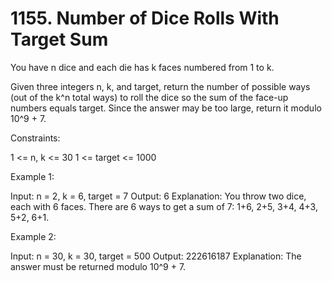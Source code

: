 # 1155. Number of Dice Rolls With Target Sum

You have n dice and each die has k faces numbered from 1 to k.

Given three integers n, k, and target, return the number of possible ways (out of the k^n total ways) to roll the dice so the sum of the face-up numbers equals target. Since the answer may be too large, return it modulo 10^9 + 7.

Constraints:

1 <= n, k <= 30
1 <= target <= 1000

Example 1:

Input: n = 2, k = 6, target = 7
Output: 6
Explanation: You throw two dice, each with 6 faces.
There are 6 ways to get a sum of 7: 1+6, 2+5, 3+4, 4+3, 5+2, 6+1.

Example 2:

Input: n = 30, k = 30, target = 500
Output: 222616187
Explanation: The answer must be returned modulo 10^9 + 7.